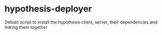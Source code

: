 # hypothesis-deployer
Debian script to install the hypothesis client, server, their dependencies and linking them together

